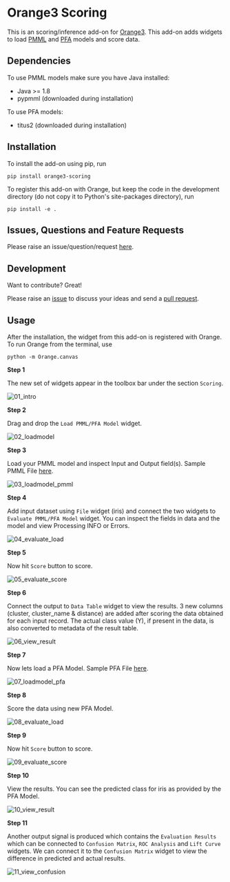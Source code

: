 Orange3 Scoring
======================

This is an scoring/inference add-on for [Orange3](http://orange.biolab.si). This add-on adds widgets to
load [PMML](http://dmg.org/pmml/v4-4/GeneralStructure.html) and [PFA](http://dmg.org/pfa/index.html) models 
and score data.

Dependencies
------------

To use PMML models make sure you have Java installed:
 - Java >= 1.8
 - pypmml (downloaded during installation)

To use PFA models:
 - titus2 (downloaded during installation)

Installation
------------

To install the add-on using pip, run
```
pip install orange3-scoring
```
To register this add-on with Orange, but keep the code in the development directory (do not copy it to 
Python's site-packages directory), run
```
pip install -e .
```

Issues, Questions and Feature Requests
--------------------------------------

Please raise an issue/question/request [here](https://github.com/animator/orange3-scoring/issues).

Development
-----------

Want to contribute? Great!

Please raise an [issue](https://github.com/animator/orange3-scoring/issues) to discuss your ideas and send a [pull request](https://github.com/animator/orange3-scoring/pulls).

Usage
-----

After the installation, the widget from this add-on is registered with Orange. To run Orange from the terminal,
use
```
python -m Orange.canvas
```

**Step 1**

The new set of widgets appear in the toolbox bar under the section `Scoring`.

![01_intro](https://raw.githubusercontent.com/animator/orange3-scoring/master/screens/01_intro.PNG)


**Step 2**

Drag and drop the `Load PMML/PFA Model` widget.

![02_loadmodel](https://raw.githubusercontent.com/animator/orange3-scoring/master/screens/02_loadmodel.PNG)


**Step 3**

Load your PMML model and inspect Input and Output field(s). Sample PMML File [here](https://github.com/animator/orange3-scoring/blob/master/orangecontrib/scoring/tests/sample_pmml.xml).

![03_loadmodel_pmml](https://raw.githubusercontent.com/animator/orange3-scoring/master/screens/03_loadmodel_pmml.PNG)


**Step 4**

Add input dataset using `File` widget (iris) and connect the two widgets to `Evaluate PMML/PFA Model` widget. You can inspect the fields in data and the model and view Processing INFO or Errors.

![04_evaluate_load](https://raw.githubusercontent.com/animator/orange3-scoring/master/screens/04_evaluate_load.PNG)


**Step 5**

Now hit `Score` button to score.

![05_evaluate_score](https://raw.githubusercontent.com/animator/orange3-scoring/master/screens/05_evaluate_score.PNG)


**Step 6**

Connect the output to `Data Table` widget to view the results. 3 new columns (cluster, cluster_name & distance) are added after scoring the data obtained for each input record. The actual class value (Y), if present in the data, is also converted to metadata of the result table.

![06_view_result](https://raw.githubusercontent.com/animator/orange3-scoring/master/screens/06_view_result.PNG)


**Step 7**

Now lets load a PFA Model. Sample PFA File [here](https://github.com/animator/orange3-scoring/blob/master/orangecontrib/scoring/tests/sample_iris.json).

![07_loadmodel_pfa](https://raw.githubusercontent.com/animator/orange3-scoring/master/screens/07_loadmodel_pfa.PNG)


**Step 8**

Score the data using new PFA Model.

![08_evaluate_load](https://raw.githubusercontent.com/animator/orange3-scoring/master/screens/08_evaluate_load.PNG)


**Step 9**

Now hit `Score` button to score.

![09_evaluate_score](https://raw.githubusercontent.com/animator/orange3-scoring/master/screens/09_evaluate_score.PNG)


**Step 10**

View the results. You can see the predicted class for iris as provided by the PFA Model.

![10_view_result](https://raw.githubusercontent.com/animator/orange3-scoring/master/screens/10_view_result.PNG)


**Step 11**

Another output signal is produced which contains the `Evaluation Results` which can be connected to `Confusion Matrix`, `ROC Analysis` and `Lift Curve` widgets. We can connect it to the `Confusion Matrix` widget to view the difference in predicted and actual results.

![11_view_confusion](https://raw.githubusercontent.com/animator/orange3-scoring/master/screens/11_view_confusion.PNG)
